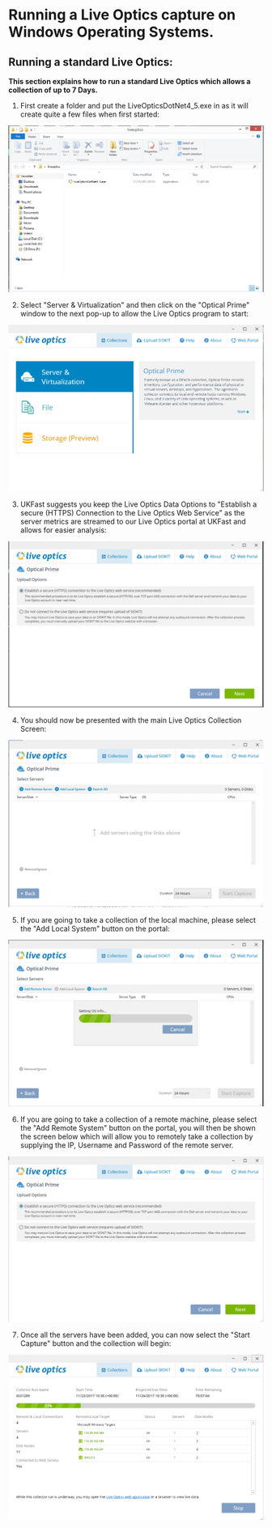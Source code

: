 # Running a Live Optics capture on Windows Operating Systems.

## Running a standard Live Optics:

**This section explains how to run a standard Live Optics which allows a collection of up to 7 Days.**

1) First create a folder and put the LiveOpticsDotNet4_5.exe in as it will create quite a few files when first started:

![Win-DPACK-Folder](files/Windows/liveopticsfolder.PNG)

2) Select "Server & Virtualization" and then click on the "Optical Prime" window to the next pop-up to allow the Live Optics program to start:

![Win-DPACK-Licences](files/Windows/liveopticshome.PNG)

3) UKFast suggests you keep the Live Optics Data Options to "Establish a secure (HTTPS) Connection to the Live Optics Web Service" as the server metrics are streamed to our Live Optics portal at UKFast and allows for easier analysis:

![Win-DPACK-Data-Options](files/Windows/LiveopticsStart.PNG)

4) You should now be presented with the main Live Optics Collection Screen:

![Win-DPACK-Collection-Screen](files/Windows/liveopticsmainscreen.PNG)

5) If you are going to take a collection of the local machine, please select the "Add Local System" button on the portal:

![Win-DPACK-Local-System](files/Windows/liveopticslocalsystem.PNG)

6) If you are going to take a collection of a remote machine, please select the "Add Remote System" button on the portal, you will then be shown the screen below which will allow you to remotely take a collection by supplying the IP, Username and Password of the remote server.

![Win-DPACK-Remote-Server](files/Windows/liveopticsestablishingconnection.PNG)

7) Once all the servers have been added, you can now select the "Start Capture" button and the collection will begin:

![Win-DPACK-Capture](files/Windows/liveopticsrunning.PNG)
